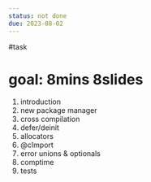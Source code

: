 ```yaml
---
status: not done
due: 2023-08-02
---
```

#task
# goal: 8mins 8slides
1. introduction
2. new package manager
3. cross compilation
4. defer/deinit
5. allocators
6. @cImport
7. error unions & optionals
8. comptime
9. tests